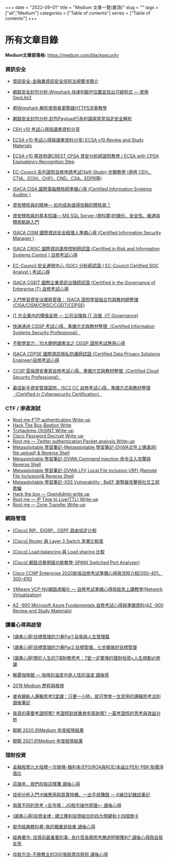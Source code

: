 +++
date = "2022-09-01"
title = "Medium 文章一覽(置頂)"
slug = "" 
tags = ["all","Medium"]
categories = ["Table of contents"]
series = ["Table of contents"]
+++

# 所有文章目錄

**Medium文章部落格:** https://medium.com/blacksecurity


### 資訊安全

- [資訊安全-金融業資訊安全技術法規要求簡介](https://medium.com/blacksecurity/資訊安全-金融業資訊安全技術法規要求簡介-d3bb8d66a308)

- [網路安全封包分析:Wireshark 快速判斷IP位置並找出可疑程式 — 使用GeoLite2](https://medium.com/blacksecurity/securityanalysiswithwireshark1-51b4a54ba483)

- [用Wireshark 解析使用者瀏覽器HTTPS流量教學](https://medium.com/blacksecurity/%E7%94%A8wireshark-%E8%A7%A3%E6%9E%90%E4%BD%BF%E7%94%A8%E8%80%85%E7%80%8F%E8%A6%BD%E5%99%A8https%E6%B5%81%E9%87%8F%E6%95%99%E5%AD%B8-8c15948f38fd)

- [網路安全封包分析:封包Payload行為判讀與常見協定安全解析](https://medium.com/blacksecurity/%E7%B6%B2%E8%B7%AF%E5%AE%89%E5%85%A8%E5%B0%81%E5%8C%85%E5%88%86%E6%9E%90-%E5%B0%81%E5%8C%85%E8%A1%8C%E7%82%BA%E5%88%A4%E8%AE%80%E8%88%87%E5%B8%B8%E8%A6%8B%E5%8D%94%E5%AE%9A%E8%A7%A3%E6%9E%90-e8687c538b20)

- [CEH v10 考試心得與讀書資料分享](https://medium.com/blacksecurity/ceh-v10-%E8%80%83%E8%A9%A6%E5%BF%83%E5%BE%97%E8%88%87%E8%AE%80%E6%9B%B8%E8%B3%87%E6%96%99%E5%88%86%E4%BA%AB-4598422fc644)

- [ECSA v10 考試心得與讀書資料分享/ ECSA v10 Review and Study Materials](https://medium.com/blacksecurity/ecsa-v10-1ec76c0eb7d4)

- [ECSA v10 等效申請CREST CPSA 資安分析師證照教學 / ECSA with CPSA Equivalency Recognition Step](https://medium.com/blacksecurity/crestcpsa-5a07e25e7da3)

- [EC-Council 系列證照自修申請考試(Self-Study) 步驟教學 (適用 CEH、CTIA、ECIH、CHFI、CND、CSA、EDPR等)](https://medium.com/blacksecurity/ec-council-selfstudy-e98c93223271)

- [ISACA CISA 國際電腦稽核師準備心得 (Certified Information Systems Auditor )](https://medium.com/blacksecurity/isaca-cisa-study-7e145bb42f02)

- [資安稽核員的精神— 如何成為值得信賴的稽核員？](https://medium.com/blacksecurity/goodauditor-134c07fdf0d0)

- [資安稽核員的基本知識— MS SQL Server (資料庫)的備份、安全性、維運與稽核軌跡入門](https://medium.com/blacksecurity/mssqlserveraudit-1eb142f5bd2d)

- [ISACA CISM 國際資訊安全經理人準備心得 (Certified Information Security Manager )](https://medium.com/blacksecurity/isaca-cism-833c4f9f8e16)

- [ISACA CRISC 國際資訊風險控制師認證 (Certified in Risk and Information Systems Control ) 自修考試心得](https://medium.com/blacksecurity/isaca-crisc-e64b1a3fda19)

- [EC-Council 安全運營中心 (SOC) 分析師認證 ( EC-Council Certified SOC Analyst ) 考試心得](https://medium.com/blacksecurity/soc-analyst-770141c5de8e)

- [ISACA CGEIT 國際企業資訊治理師認證 (Certified in the Governance of Enterprise IT) 自修考試心得](https://medium.com/blacksecurity/isaca-cgeit-cb171cf81c08)

- [入門學習資安治理與管理： ISACA 證照學習組合包與教材總整理 (CISA/CISM/CRISC/CGEIT/CDPSE)](https://medium.com/blacksecurity/cybersecurity-isaca-governance-4d81fd50ec91)

- [IT 在企業內的價值呈現 — 公司治理與 IT 治理（IT Governance)](https://medium.com/blacksecurity/it-governance-acf64c3a4580)

- [快速通過 CISSP 考試心得、準備方式與教材整理（Certified Information Systems Security Professional）](https://medium.com/blacksecurity/cissp-8ff31adf79e0)

- [不敗學習力：10大聰明讀書法之 CISSP 證照考試應用心得](https://medium.com/blacksecurity/study-methods-150492baf20f)

- [ISACA CDPSE 國際資訊隱私防護師認證 (Certified Data Privacy Solutions Engineer)自修考試心得](https://medium.com/blacksecurity/isaca-cdpse-8c6ebaeb58e3)

- [CCSP 雲端資安專家自修考試心得、準備方式與教材整理（Certified Cloud Security Professional）](https://medium.com/blacksecurity/ccsp-雲端資安專家自修考試心得-準備方式與教材整理-certified-cloud-security-professional-a3dccf22136d)

- [最佳新手資安管理證照，ISC2 CC 自修考試心得、準備方式與教材整理（Certified in Cybersecurity Certification）](https://medium.com/blacksecurity/cc-cbcfc9b842b5)

### CTF / 滲透測試

- [Root me-FTP authentication Write-up](https://medium.com/blacksecurity/root-me-ftp-authentication-write-up-5a44532bac47)
- [Hack The Box-Bastion Write](https://medium.com/blacksecurity/hack-the-box-bastion-write-up-ecf05ae4572a)
- [Tryhackme-OhSINT Write-up](https://medium.com/blacksecurity/tryhackme-ohsint-write-up-5d6945e36756)
- [Cisco Password Decrypt Write-up](https://medium.com/blacksecurity/root-me-cisco-password-decrypt-write-up-3b4beb890a76)
- [Root me — Twitter authentication Packet analysis Write-up](https://medium.com/blacksecurity/root-me-twitter-authentication-packet-analysis-write-up-f54f146bc52d)
- [Metasploitable 學習筆記-Metasploitable 學習筆記-DVWA文件上傳漏洞( file upload) & Reverse Shell](https://medium.com/blacksecurity/metasploitable-%E5%AD%B8%E7%BF%92%E7%AD%86%E8%A8%98-web%E6%BB%B2%E9%80%8F%E6%B8%AC%E8%A9%A6%E5%9F%BA%E7%A4%8E%E8%88%87%E6%96%87%E4%BB%B6%E4%B8%8A%E5%82%B3%E6%BC%8F%E6%B4%9E-557d6392eefe)
- [Metasploitable 學習筆記-DVWA Command injection 命令注入攻擊與 Reverse Shell](https://medium.com/blacksecurity/metasploitable-dvwa-command-injection-9c092e180d0)
- [Metasploitable 學習筆記-DVWA LFI( Local File inclusion )/RFI (Remote File Inclusion)& Reverse Shell](https://medium.com/blacksecurity/metasploitable-dvwa-lfi-rfi-b4054760e1b9)
- [Metasploitable 學習筆記-XSS Vulnerability : BeEF 瀏覽器攻擊與社交工程欺騙](https://medium.com/blacksecurity/metasploitable-dvwa-xss-vulnerability-2c7c8facf5e9)
- [Hack the box — OpenAdmin write up](https://medium.com/blacksecurity/hack-the-box-openadmin-write-up-bcbab4c4b508)
- [Root me — IP Time to Live(TTL) Write-up](https://medium.com/blacksecurity/root-me-ip-time-to-live-write-up-492ca954ea6b)
- [Root me — Zone Transfer Write-up](https://medium.com/blacksecurity/root-me-dns-zone-transfer-write-up-596dc252c98b)

### 網路管理

- [[Cisco] RIP、EIGRP、OSPF 路由協定比較](https://medium.com/blacksecurity/cisco-rip-eigrp-ospf簡易比較-9ef5ae58f6d0)

- [[Cisco] Router 與 Layer 3 Switch 差異比較表](https://medium.com/blacksecurity/cisco-router-與-layer-3-switch-簡易比較-f0a5ca4fbc7a)

- [[Cisco] Load balancing 與 Load sharing 比較](https://medium.com/blacksecurity/cisco-load-balancing-與-load-sharing-比較-7e180a6ce76)

- [[Cisco] 網路流量側錄功能教學-SPAN( Switched Port Analyzer)](https://medium.com/blacksecurity/cisco-流量側錄功能-span-mirror-port-17f380e404ac)

- [Cisco CCNP Enterprise 2020新版自修考試準備心得與流程介紹(350–401、300–410)](https://medium.com/blacksecurity/cisco-ccnp-enterprise-2020-9866cbf2d050)

- [VMware VCP-NV網路虛擬化 — 自修考試準備心得與抵免上課教學(Network Virtualization)](https://medium.com/blacksecurity/vmware-network-virtualization-e52b09b526c8)

- [AZ -900 Microsoft Azure Fundamentals 自修考試心得與準備資料(AZ -900 Review and Study Materials)](https://medium.com/@kuroH/az-900-microsoft-azure-fundamentals-d0718175de65)

### 讀書心得與啟發

- [[讀書心得]目標管理的力量Par1:自我與人生管理篇](https://medium.com/blacksecurity/讀書心得-目標管理的力量-自我與人生管理-1f0707033fce)

- [[讀書心得]目標管理的力量Par2:目標管理，七步驟做好目標管理](https://medium.com/blacksecurity/讀書心得-目標管理的力量-目標管理-92020d932ca0)

- [[讀書心得]關於人生的7項財務思考：7堂一定要懂的理財投資&times;人生規劃必修課](https://medium.com/blacksecurity/讀書心得-關於人生的7項財務思考-7堂一定要懂的理財投資-人生規劃必修課-c57d7e7805af)

- [解憂咖啡館 — 咖啡的溫度也是人性的溫度 讀後感](https://medium.com/blacksecurity/%E8%A7%A3%E6%86%82%E5%92%96%E5%95%A1%E9%A4%A8-%E5%92%96%E5%95%A1%E7%9A%84%E6%BA%AB%E5%BA%A6%E4%B9%9F%E6%98%AF%E4%BA%BA%E6%80%A7%E7%9A%84%E6%BA%AB%E5%BA%A6-%E8%AE%80%E5%BE%8C%E6%84%9F-b2ef57809e9b)

- [2019 Medium 歷程與檢視](https://medium.com/blacksecurity/2019-medium-1609f1a76582)

- [麥肯錫新人邏輯思考5堂課：只要一小時，就可學會一生受用的邏輯思考法則 讀後筆記](https://medium.com/blacksecurity/beginnersonlogicalthinking-ebced3971142)

- [我真的需要考證照嗎? 考證照對就業會有幫助嗎? 一篇考證照的思考與效益分析](https://medium.com/blacksecurity/benefits-of-certifications-ec8880639df8)

- [聊聊 2020 的Medium 年度經營結果](https://medium.com/blacksecurity/kuro-2020-medium-746c09f8631b)

- [聊聊 2021 的Medium 年度經營結果](https://medium.com/blacksecurity/medium2021-a76ee341a9a3)

### 理財投資

- [金融股票九大指標一次搞懂-殖利率/EPS/ROA與ROE/本益比PER/ PBR 股價淨值比](https://medium.com/blacksecurity/金融九大指標解釋-殖利率-eps-roa與roe-本益比per-pbr-股價淨值比-6d97a9fab7ba)

- [這幾年，我們存股這樣賺 讀後心得](https://medium.com/blacksecurity/這幾年-我們存股這樣賺-讀後心得-5341ac0f1aef)

- [技術分析入門:K線應用與買賣時機，一出手就賺錢 — K線日記雜誌筆記](https://medium.com/blacksecurity/k%E7%B7%9A%E6%87%89%E7%94%A8%E8%88%87%E8%B2%B7%E8%B3%A3%E6%99%82%E6%A9%9F-%E4%B8%80%E5%87%BA%E6%89%8B%E5%B0%B1%E8%B3%BA%E9%8C%A2-k%E7%B7%9A%E6%97%A5%E8%A8%98%E9%9B%9C%E8%AA%8C%E7%AD%86%E8%A8%98-6aaf568787b7)

- [與眾不同的思考 <反市場：JG股市操作原理>- 讀後心得](https://medium.com/blacksecurity/%E8%88%87%E7%9C%BE%E4%B8%8D%E5%90%8C%E7%9A%84%E6%80%9D%E8%80%83-%E5%8F%8D%E5%B8%82%E5%A0%B4-jg%E8%82%A1%E5%B8%82%E6%93%8D%E4%BD%9C%E5%8E%9F%E7%90%86-%E8%AE%80%E5%BE%8C%E5%BF%83%E5%BE%97-990c5cb13fc3)

- [[讀書心得]投資金律 : 建立獲利投資組合的四大關鍵和十四個關卡](https://medium.com/blacksecurity/讀書心得-投資金律-建立獲利投資組合的四大關鍵和十四個關卡-9137c5e4dc69)

- [股市經典教科書-我的職業是股東 讀後心得](https://medium.com/blacksecurity/股市經典教科書-我的職業是股東-讀後心得筆記-11fe370f5ec7)

- [經典著作: 投資前最重要的事- 為什麼長期思考勝過短期獲利? 讀後心得與自我反思](https://medium.com/blacksecurity/%E7%B6%93%E5%85%B8%E8%91%97%E4%BD%9C-%E6%8A%95%E8%B3%87%E5%89%8D%E6%9C%80%E9%87%8D%E8%A6%81%E7%9A%84%E4%BA%8B-%E7%82%BA%E4%BB%80%E9%BA%BC%E9%95%B7%E6%9C%9F%E6%80%9D%E8%80%83%E5%8B%9D%E9%81%8E%E7%9F%AD%E6%9C%9F%E7%8D%B2%E5%88%A9-%E8%AE%80%E5%BE%8C%E5%BF%83%E5%BE%97%E8%88%87%E8%87%AA%E6%88%91%E5%8F%8D%E6%80%9D-9fd3503cbf8f)

- [存股方法-不敗教主的300張股票存股術 讀後心得](https://medium.com/blacksecurity/300-stocks-6efb9618c35f)

